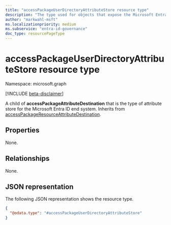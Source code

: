 ```yaml
---
title: "accessPackageUserDirectoryAttributeStore resource type"
description: "The type used for objects that expose the Microsoft Entra ID end system to which the user configured values will be saved to."
author: "markwahl-msft"
ms.localizationpriority: medium
ms.subservice: "entra-id-governance"
doc_type: resourcePageType
---
```


# accessPackageUserDirectoryAttributeStore resource type

Namespace: microsoft.graph

[!INCLUDE [beta-disclaimer](../../includes/beta-disclaimer.md)]

A child of **accessPackageAttributeDestination** that is the type of attribute store for the Microsoft Entra ID end system. Inherits from [accessPackageResourceAttributeDestination](../resources/accesspackageresourceattributedestination.md). 

## Properties
None.

## Relationships
None.

## JSON representation

The following JSON representation shows the resource type.
<!-- {
  "blockType": "resource",
  "@odata.type": "microsoft.graph.accessPackageUserDirectoryAttributeStore",
  "baseType": "microsoft.graph.accessPackageResourceAttributeDestination"
}
-->
``` json
{
  "@odata.type": "#accessPackageUserDirectoryAttributeStore"
}
```
